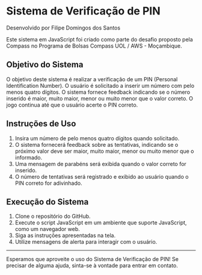 # Sistema de Verificação de PIN

Desenvolvido por Filipe Domingos dos Santos

Este sistema em JavaScript foi criado como parte do desafio proposto pela Compass no Programa de Bolsas Compass UOL / AWS - Moçambique.

## Objetivo do Sistema

O objetivo deste sistema é realizar a verificação de um PIN (Personal Identification Number). O usuário é solicitado a inserir um número com pelo menos quatro dígitos. O sistema fornece feedback indicando se o número inserido é maior, muito maior, menor ou muito menor que o valor correto. O jogo continua até que o usuário acerte o PIN correto.

## Instruções de Uso

1. Insira um número de pelo menos quatro dígitos quando solicitado.
2. O sistema fornecerá feedback sobre as tentativas, indicando se o próximo valor deve ser maior, muito maior, menor ou muito menor que o informado.
3. Uma mensagem de parabéns será exibida quando o valor correto for inserido.
4. O número de tentativas será registrado e exibido ao usuário quando o PIN correto for adivinhado.

## Execução do Sistema

1. Clone o repositório do GitHub.
2. Execute o script JavaScript em um ambiente que suporte JavaScript, como um navegador web.
3. Siga as instruções apresentadas na tela.
4. Utilize mensagens de alerta para interagir com o usuário.

------------------------------------------------------------------------------------------------------------------------------------

Esperamos que aproveite o uso do Sistema de Verificação de PIN! Se precisar de alguma ajuda, sinta-se à vontade para entrar em contato.